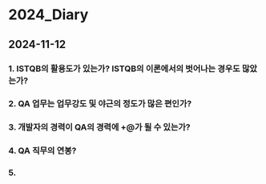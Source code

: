 # 2024_Diary
## 2024-11-12
### 1. ISTQB의 활용도가 있는가? ISTQB의 이론에서의 벗어나는 경우도 많았는가?
### 2. QA 업무는 업무강도 및 야근의 정도가 많은 편인가?
### 3. 개발자의 경력이 QA의 경력에 +@가 될 수 있는가?
### 4. QA 직무의 연봉?
### 5. 
